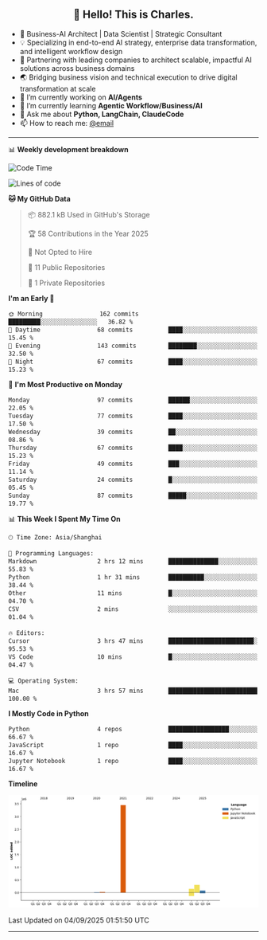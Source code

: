 <h2 align="center">👋 Hello! This is Charles.</h2>
<!--<p align="center">
  <a href="https://blog.athulcyriac.co">Blog</a> •
  <a href="https://twitter.com/athulcajay">Twitter</a>
</p>-->



-  🚀 Business-AI Architect | Data Scientist | Strategic Consultant
-  💡 Specializing in end-to-end AI strategy, enterprise data transformation, and intelligent workflow design
-  🏢 Partnering with leading companies to architect scalable, impactful AI solutions across business domains
-  🌏 Bridging business vision and technical execution to drive digital transformation at scale
- 🔭 I’m currently working on **AI/Agents**
- 🌱 I’m currently learning **Agentic Workflow/Business/AI**
- 💬 Ask me about **Python, LangChain, ClaudeCode**
- 📫 How to reach me: [@email](liuxinhe@outlook.com)

-------
📊 **Weekly development breakdown**
<!--START_SECTION:waka-->
![Code Time](http://img.shields.io/badge/Code%20Time-128%20hrs%2032%20mins-blue)

![Lines of code](https://img.shields.io/badge/From%20Hello%20World%20I%27ve%20Written-4.0%20million%20lines%20of%20code-blue)

**🐱 My GitHub Data** 

> 📦 882.1 kB Used in GitHub's Storage 
 > 
> 🏆 58 Contributions in the Year 2025
 > 
> 🚫 Not Opted to Hire
 > 
> 📜 11 Public Repositories 
 > 
> 🔑 1 Private Repositories 
 > 
**I'm an Early 🐤** 

```text
🌞 Morning                162 commits         █████████░░░░░░░░░░░░░░░░   36.82 % 
🌆 Daytime                68 commits          ████░░░░░░░░░░░░░░░░░░░░░   15.45 % 
🌃 Evening                143 commits         ████████░░░░░░░░░░░░░░░░░   32.50 % 
🌙 Night                  67 commits          ████░░░░░░░░░░░░░░░░░░░░░   15.23 % 
```
📅 **I'm Most Productive on Monday** 

```text
Monday                   97 commits          ██████░░░░░░░░░░░░░░░░░░░   22.05 % 
Tuesday                  77 commits          ████░░░░░░░░░░░░░░░░░░░░░   17.50 % 
Wednesday                39 commits          ██░░░░░░░░░░░░░░░░░░░░░░░   08.86 % 
Thursday                 67 commits          ████░░░░░░░░░░░░░░░░░░░░░   15.23 % 
Friday                   49 commits          ███░░░░░░░░░░░░░░░░░░░░░░   11.14 % 
Saturday                 24 commits          █░░░░░░░░░░░░░░░░░░░░░░░░   05.45 % 
Sunday                   87 commits          █████░░░░░░░░░░░░░░░░░░░░   19.77 % 
```


📊 **This Week I Spent My Time On** 

```text
🕑︎ Time Zone: Asia/Shanghai

💬 Programming Languages: 
Markdown                 2 hrs 12 mins       ██████████████░░░░░░░░░░░   55.83 % 
Python                   1 hr 31 mins        ██████████░░░░░░░░░░░░░░░   38.44 % 
Other                    11 mins             █░░░░░░░░░░░░░░░░░░░░░░░░   04.70 % 
CSV                      2 mins              ░░░░░░░░░░░░░░░░░░░░░░░░░   01.04 % 

🔥 Editors: 
Cursor                   3 hrs 47 mins       ████████████████████████░   95.53 % 
VS Code                  10 mins             █░░░░░░░░░░░░░░░░░░░░░░░░   04.47 % 

💻 Operating System: 
Mac                      3 hrs 57 mins       █████████████████████████   100.00 % 
```

**I Mostly Code in Python** 

```text
Python                   4 repos             █████████████████░░░░░░░░   66.67 % 
JavaScript               1 repo              ████░░░░░░░░░░░░░░░░░░░░░   16.67 % 
Jupyter Notebook         1 repo              ████░░░░░░░░░░░░░░░░░░░░░   16.67 % 
```



**Timeline**

![Lines of Code chart](https://raw.githubusercontent.com/XinheLIU/XinheLIU/master/assets/bar_graph.png)


 Last Updated on 04/09/2025 01:51:50 UTC
<!--END_SECTION:waka-->
-------
<!--**XinheLIU/XinheLIU** is a ✨ _special_ ✨ repository because its `README.md` (this file) appears on your GitHub profile.
